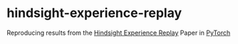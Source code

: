 # hindsight-experience-replay

Reproducing results from the [Hindsight Experience Replay](https://arxiv.org/abs/1707.01495) Paper in [PyTorch](https://pytorch.org/)
